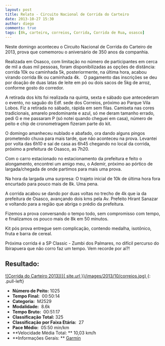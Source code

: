 ```yaml
---
layout: post
title: Relato - Circuito Nacional de Corrida do Carteiro
date: 2013-10-27 15:30
author: diego
comments: true
tags: [8k, carteiro, correios, Corrida, Corrida de Rua, osasco]
---
```

Neste domingo aconteceu o Circuito Nacional de Corrida do Carteiro de 2013, prova que comemorou o aniversário de 350 anos da companhia.

Realizada em Osasco, com limitação no número de participantes em cerca de mil a duas mil pessoas, foram disponibilizadas as opções de distância: corrida 10k ou caminhada 5k, posteriormente, na última hora, acabou virando corrida 8k ou caminhada 4k.   O pagamento das inscrições se deu por doação de duas latas de leite em pó ou dois sacos de 5kg de arroz, conforme gosto do corredor.

A retirada dos kits foi realizada na quinta, sexta e sábado que antecederam o evento, no saguão do Edf. sede dos Correios, próximo ao Parque Vila Lobos. Fiz a retirada no sábado, rápida em sem filas. Camiseta nas cores tradicionais, amarelo predominante e azul, só me deram tamanho errado, pedi G e me passaram P (só notei quando cheguei em casa), número de peito e chip de cronometragem fizeram parte do kit.

O domingo amanheceu nublado e abafado, ora dando alguns pingos prometendo chuva para mais tarde, que não aconteceu na prova. Levantei por volta das 6h10 e saí de casa as 6h45 chegando no local da corrida, próximo a prefeitura de Osasco, as 7h20.

Com o carro estacionado no estacionamento da prefeitura e feito o alongamento, encontrei um amigo meu, o Ademir, próximo ao pórtico de largada/chegada de onde partimos para mais uma prova.

Na hora da largada uma surpresa: O trajeto inicial de 10k de última hora fora encurtado para pouco mais de 8k. Uma pena.

A corrida acabou se dando por duas voltas no trecho de 4k  que ia da prefeitura de Osasco, avançando dois kms pela Av. Prefeito Hirant Sanazar e voltando para a região que abriga o prédio da prefeitura.

Fizemos a prova conversando o tempo todo, sem compromisso com tempo, e finalizamos os pouco mais de 8k em 50 minutos.

Kit pós prova entregue sem complicação, contendo medalha, isotônico, fruta e barra de cereal.

Próxima corrida é a SP Classic - Zumbi dos Palmares, no difícil percurso do Ibirapuera que não corro faz um tempo. Vem recorde por aí?!


## Resultado:

<a href="/images/2013/10/correios_big.jpg">
![Corrida do Carteiro 2013]({{ site.url }}/images/2013/10/correios.jpg)
</a>
{: .pull-left}

* **Número de Peito:**  1025
* **Tempo Final:**  00:50:14
* **Categoria:**  M2529
* **Modalidade:**  8.6k
* **Tempo Bruto:**  00:51:17
* **Classificação Total:**  325
* **Classificação por Faixa Etária:**  27
* **Pace Médio:**  05:50 min/km
* **Velocidade Média Total: **  10,03 km/h
* **Informações Gerais: ** <a href="http://connect.garmin.com/activity/396212034" target="_blank">Garmin</a>
